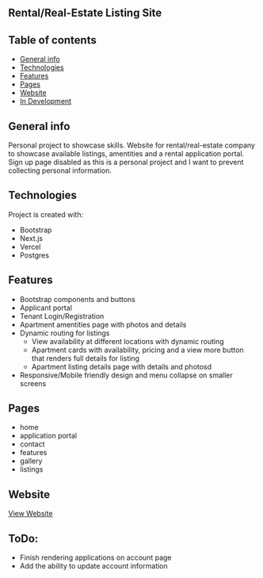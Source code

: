 ## Rental/Real-Estate Listing Site
## Table of contents
* [General info](#general-info)
* [Technologies](#technologies)
* [Features](#features)
* [Pages](#pages)
* [Website](#website)
* [In Development](#todo)

## General info
Personal project to showcase skills. Website for rental/real-estate company to showcase available listings, amentities and a rental application portal. Sign up page disabled as this is a personal project and I want to prevent collecting personal information.
	
## Technologies
Project is created with:
* Bootstrap
* Next.js
* Vercel
* Postgres

## Features
* Bootstrap components and buttons
* Applicant portal
* Tenant Login/Registration
* Apartment amentities page with photos and details
* Dynamic routing for listings
  - View availability at different locations with dynamic routing
  - Apartment cards with availability, pricing and a view more button that renders full details for listing
  - Apartment listing details page with details and photosd
* Responsive/Mobile friendly design and menu collapse on smaller screens

## Pages
* home
* application portal
* contact
* features
* gallery
* listings

## Website
[View Website](https://real-estate-site-v3.vercel.app)


## ToDo:
* Finish rendering applications on account page
* Add the ability to update account information
